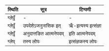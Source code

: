 | स्थिति | सूत्र | टिप्पणी |
| ----- | ------- | ------ |
| ग्लेपृँ॒ | - | - |
| ग्लेपृँ॒ | उपदेशेऽजनुनासिक इत् | ऋँ-इत्यस्य इत्संज्ञा |
| ग्लेपृँ॒ | अनुदात्तङित आत्मनेपदम् | इति आत्मनेपदम् |
| ग्लेप् | तस्य लोपः | इत्संज्ञकस्य लोपः |
